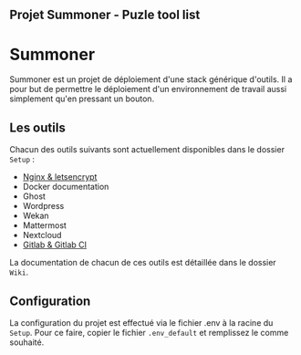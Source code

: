Projet Summoner - Puzle tool list
---

# Summoner

Summoner est un projet de déploiement d'une stack générique d'outils. Il a pour but de permettre le déploiement d'un environnement de travail aussi simplement qu'en pressant un bouton.

## Les outils

Chacun des outils suivants sont actuellement disponibles dans le dossier `Setup` :
* [Nginx & letsencrypt](https://gitlab.com/puzle-project/Summoner/blob/master/Wiki/NginxContainer.md)
* Docker documentation
* Ghost
* Wordpress
* Wekan
* Mattermost
* Nextcloud
* [Gitlab & Gitlab CI](https://gitlab.com/puzle-project/Summoner/blob/master/Wiki/GitlabContainer.md)

La documentation de chacun de ces outils est détaillée dans le dossier `Wiki`.

## Configuration

La configuration du projet est effectué via le fichier .env à la racine du `Setup`. Pour ce faire, copier le fichier `.env_default` et remplissez le comme souhaité.
